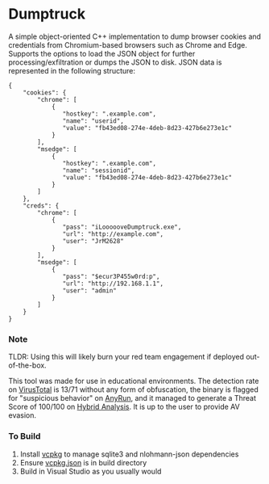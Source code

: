 # Dumptruck
A simple object-oriented C++ implementation to dump browser cookies and credentials from Chromium-based browsers such as Chrome and Edge. Supports the options to load the JSON object for further processing/exfiltration or dumps the JSON to disk. JSON data is represented in the following structure:
```
{
    "cookies": {
        "chrome": [
            {
               "hostkey": ".example.com",
               "name": "userid",
               "value": "fb43ed08-274e-4deb-8d23-427b6e273e1c"
            }
        ],   
        "msedge": [
            {
               "hostkey": ".example.com",
               "name": "sessionid",
               "value": "fb43ed08-274e-4deb-8d23-427b6e273e1c"
            }
        ]
    },
    "creds": {
        "chrome": [
            {
               "pass": "iLoooooveDumptruck.exe",
               "url": "http://example.com",
               "user": "JrM2628"
            }
        ],   
        "msedge": [
            {
               "pass": "$ecur3P455w0rd:p",
               "url": "http://192.168.1.1",
               "user": "admin"
            }
        ]
    }
}
```
### Note
TLDR: Using this will likely burn your red team engagement if deployed out-of-the-box. 

This tool was made for use in educational environments. The detection rate on [VirusTotal](https://www.virustotal.com/gui/file/cfbb8d48faa5e95f3c466cbf43ecdbe638e75140d1fbe451763452b70530020c) is 13/71 without any form of obfuscation, the binary is flagged for "suspicious behavior" on [AnyRun](https://app.any.run/tasks/d7a2223f-8c11-4516-a5f0-e892caefe258/), and it managed to generate a Threat Score of 100/100 on [Hybrid Analysis](https://www.hybrid-analysis.com/sample/cfbb8d48faa5e95f3c466cbf43ecdbe638e75140d1fbe451763452b70530020c). It is up to the user to provide AV evasion.  

### To Build
1. Install [vcpkg](https://vcpkg.io/en/getting-started.html) to manage sqlite3 and nlohmann-json dependencies 
2. Ensure [vcpkg.json](/chromedump/vcpkg.json) is in build directory
3. Build in Visual Studio as you usually would
